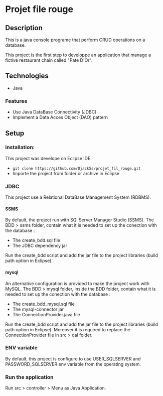 # Projet file rouge

## Description

This is a java console programe that perform CRUD operations on a database.

This project is the first step to developpe an application that manage a fictive restaurant chain called "Pate D'Or".

## Technologies

* Java

### Features

* Use Java DataBase Connectivity (JDBC)
* Implement a Data Acces Object (DAO) pattern

## Setup

### installation:

This project was develope on Eclipse IDE.

- `git clone https://github.com/DjackSs/projet_fil_rouge.git`
- Importe the project from folder or archive in Eclipse

### JDBC

This project use a Relational DataBase Management System (RDBMS).

#### SSMS

By default, the project  run with SQl Server Manager Studio (SSMS).
The BDD > ssms folder, contain what it is needed to set up the conection with the database :

- The create_bdd.sql file
- The JDBC dependency jar 

Run the create_bdd script and add the jar file to the project libraries (build path option in Eclipse).

#### mysql

An alternative configuration is provided to make the project work with MySQL.
The BDD > mysql folder, inside the BDD folder, contain what it is needed to set up the conection with the database :

- The create_bdd_mysql.sql file
- The mysql-connector jar
- The ConnectionProvider.java file

Run the create_bdd script and add the jar file to the project libraries (build path option in Eclipse). Moreover it is required to replace the ConnectionProvider file in src > dal folder.

### ENV variable

By default, this project is configure to use USER_SQLSERVER and PASSWORD_SQLSERVER env variable from the operating system.

### Run the application

Run src > controller > Menu as Java Application.
